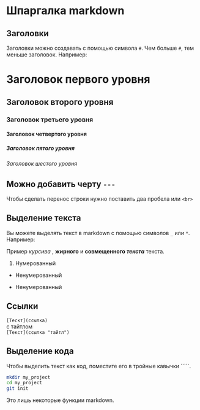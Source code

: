 # Шпаргалка markdown

## Заголовки

Заголовки можно создавать с помощью символа `#`. Чем больше `#`, тем меньше заголовок. Например:

# Заголовок первого уровня
## Заголовок второго уровня
### Заголовок третьего уровня
#### Заголовок четвертого уровня
##### Заголовок пятого уровня
###### Заголовок шестого уровня

Можно добавить черту `---`
---

Чтобы сделать перенос строки нужно поставить два пробела или `<br>`

## Выделение текста

Вы можете выделять текст в markdown с помощью символов `_` или `*`. Например:

Пример _курсива_ , **жирного** и **совмещенного _текста_** текста.

1. Нумерованный
* Ненумерованный 
- Ненумерованный  

## Ссылки

`[Тескт](ссылка)`  
c тайтлом  
`[Текст](ссылка "тайтл")`

## Выделение кода

Чтобы выделить текст как код, поместите его в тройные кавычки `````. 

```bash
mkdir my_project
cd my_project
git init
```
Это лишь некоторые функции markdown.
